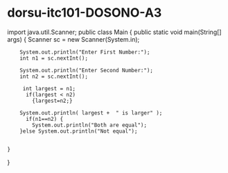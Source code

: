 # dorsu-itc101-DOSONO-A3

import java.util.Scanner;
public class Main {
	public static void main(String[] args) {
	Scanner sc = new Scanner(System.in);
	
    
    
		System.out.println("Enter First Number:");
        int n1 = sc.nextInt();

		System.out.println("Enter Second Number:");
        int n2 = sc.nextInt();

		 int largest = n1;
	      if(largest < n2)
            {largest=n2;} 
     
        System.out.println( largest +  " is larger" );
		  if(n1==n2) {
            System.out.println("Both are equal");
        }else System.out.println("Not equal");
         
			
	}
}
